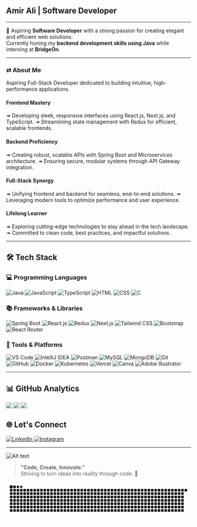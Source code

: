 ## Amir Ali | Software Developer

---

🚀 Aspiring **Software Developer** with a strong passion for creating elegant and efficient web solutions.  
Currently honing my **backend development skills using Java** while interning at **BridgeOn**.

---

### ⇄ About Me

Aspiring Full-Stack Developer dedicated to building intuitive, high-performance applications.

#### Frontend Mastery
↠ Developing sleek, responsive interfaces using React.js, Next.js, and TypeScript.
↠ Streamlining state management with Redux for efficient, scalable frontends.

#### Backend Proficiency
↠ Creating robust, scalable APIs with Spring Boot and Microservices architecture.
↠ Ensuring secure, modular systems through API Gateway integration.

#### Full-Stack Synergy
↠ Unifying frontend and backend for seamless, end-to-end solutions.
↠ Leveraging modern tools to optimize performance and user experience.

#### Lifelong Learner
↠ Exploring cutting-edge technologies to stay ahead in the tech landscape.
↠ Committed to clean code, best practices, and impactful solutions.

---

## 🛠️ Tech Stack

### 💻 Programming Languages  
<p>
  <img src="https://img.shields.io/badge/Java-007396?style=for-the-badge&logo=java&logoColor=white" alt="Java" />
  <img src="https://img.shields.io/badge/JavaScript-F7DF1E?style=for-the-badge&logo=javascript&logoColor=black" alt="JavaScript" />
  <img src="https://img.shields.io/badge/TypeScript-3178C6?style=for-the-badge&logo=typescript&logoColor=white" alt="TypeScript" />
  <img src="https://img.shields.io/badge/HTML5-E34F26?style=for-the-badge&logo=html5&logoColor=white" alt="HTML" />
  <img src="https://img.shields.io/badge/CSS3-1572B6?style=for-the-badge&logo=css3&logoColor=white" alt="CSS" />
  <img src="https://img.shields.io/badge/C-A8B9CC?style=for-the-badge&logo=c&logoColor=white" alt="C" />
</p>

### 📚 Frameworks & Libraries  
<p>
  <img src="https://img.shields.io/badge/Spring_Boot-6DB33F?style=for-the-badge&logo=springboot&logoColor=white" alt="Spring Boot" />
  <img src="https://img.shields.io/badge/React-61DAFB?style=for-the-badge&logo=react&logoColor=black" alt="React.js" />
  <img src="https://img.shields.io/badge/Redux-764ABC?style=for-the-badge&logo=redux&logoColor=white" alt="Redux" />
  <img src="https://img.shields.io/badge/Next.js-000000?style=for-the-badge&logo=next.js&logoColor=white" alt="Next.js" />
  <img src="https://img.shields.io/badge/Tailwind_CSS-38B2AC?style=for-the-badge&logo=tailwind-css&logoColor=white" alt="Tailwind CSS" />
  <img src="https://img.shields.io/badge/Bootstrap-7952B3?style=for-the-badge&logo=bootstrap&logoColor=white" alt="Bootstrap" />
  <img src="https://img.shields.io/badge/React_Router-CA4245?style=for-the-badge&logo=react-router&logoColor=white" alt="React Router" />
</p>

### 🔧 Tools & Platforms  
<p>
  <img src="https://img.shields.io/badge/Visual_Studio_Code-007ACC?style=for-the-badge&logo=visual-studio-code&logoColor=white" alt="VS Code" />
  <img src="https://img.shields.io/badge/IntelliJ_IDEA-000000?style=for-the-badge&logo=intellij-idea&logoColor=white" alt="IntelliJ IDEA" />
  <img src="https://img.shields.io/badge/Postman-FF6C37?style=for-the-badge&logo=postman&logoColor=white" alt="Postman" />
  <img src="https://img.shields.io/badge/MySQL-4479A1?style=for-the-badge&logo=mysql&logoColor=white" alt="MySQL" />
  <img src="https://img.shields.io/badge/MongoDB-47A248?style=for-the-badge&logo=mongodb&logoColor=white" alt="MongoDB" />
  <img src="https://img.shields.io/badge/Git-F05032?style=for-the-badge&logo=git&logoColor=white" alt="Git" />
  <img src="https://img.shields.io/badge/GitHub-181717?style=for-the-badge&logo=github&logoColor=white" alt="GitHub" />
  <img src="https://img.shields.io/badge/Docker-2496ED?style=for-the-badge&logo=docker&logoColor=white" alt="Docker" />
  <img src="https://img.shields.io/badge/Kubernetes-326CE5?style=for-the-badge&logo=kubernetes&logoColor=white" alt="Kubernetes" />
  <img src="https://img.shields.io/badge/Vercel-000000?style=for-the-badge&logo=vercel&logoColor=white" alt="Vercel" />
  <img src="https://img.shields.io/badge/Canva-00C4CC?style=for-the-badge&logo=canva&logoColor=white" alt="Canva" />
  <img src="https://img.shields.io/badge/Adobe%20Illustrator-FF9A00?style=for-the-badge&logo=adobeillustrator&logoColor=white" alt="Adobe Illustrator" />
</p>

---

## 📊 GitHub Analytics
![](https://github-readme-stats.vercel.app/api?username=aamiraliv&theme=aura_dark&hide_border=false&include_all_commits=false&count_private=false)
![](https://nirzak-streak-stats.vercel.app/?user=aamiraliv&theme=aura_dark&hide_border=false)
![](https://github-readme-stats.vercel.app/api/top-langs/?username=aamiraliv&theme=aura_dark&hide_border=false&include_all_commits=false&count_private=false&layout=compact)


## 🌐 Let's Connect  
<p>
  <a href="https://www.linkedin.com/in/amir-ali-v-9ab1912aa/" target="_blank">
    <img src="https://img.shields.io/badge/LinkedIn-0077B5?style=for-the-badge&logo=linkedin&logoColor=white" alt="LinkedIn" />
  </a>
  <a href="https://www.instagram.com/aamiir.v/?igsh=a21rbzNicmt6MDNk&utm_source=qr#" target="_blank">
    <img src="https://img.shields.io/badge/Instagram-E4405F?style=for-the-badge&logo=instagram&logoColor=white" alt="Instagram" />
  </a>
</p>

---

![Alt text](https://spotify-recently-played-readme.vercel.app/api?user=pb597nb8xfl6aya91p8baye4p&width=1000&count=3)

> **"Code, Create, Innovate."**  
> Striving to turn ideas into reality through code. 🌟


<img src="https://raw.githubusercontent.com/aamiraliv/aamiraliv/output/snake.svg" alt="Snake animation" />





 
